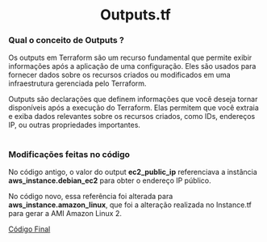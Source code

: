 <h1 align=center>Outputs.tf</h1>

### Qual o conceito de Outputs ? 

Os outputs em Terraform são um recurso fundamental que permite exibir informações após a aplicação de uma configuração. Eles são usados para fornecer dados sobre os recursos criados ou modificados em uma infraestrutura gerenciada pelo Terraform. 

Outputs são declarações que definem informações que você deseja tornar disponíveis após a execução do Terraform. Elas permitem que você extraia e exiba dados relevantes sobre os recursos criados, como IDs, endereços IP, ou outras propriedades importantes.

#

### Modificações feitas no código

No código antigo, o valor do output <b>ec2_public_ip</b> referenciava a instância <b>aws_instance.debian_ec2</b> para obter o endereço IP público.

No código novo, essa referência foi alterada para <b>aws_instance.amazon_linux</b>, que foi a alteração realizada no Instance.tf para gerar a AMI Amazon Linux 2.

[Código Final](https://github.com/Rodrigolppz/Vexpenses-Terraform/blob/main/terraform%20project/outputs.tf)

